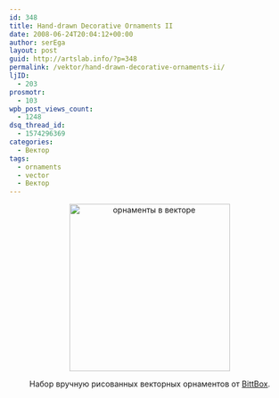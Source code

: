 ```yaml
---
id: 348
title: Hand-drawn Decorative Ornaments II
date: 2008-06-24T20:04:12+00:00
author: serEga
layout: post
guid: http://artslab.info/?p=348
permalink: /vektor/hand-drawn-decorative-ornaments-ii/
ljID:
  - 203
prosmotr:
  - 103
wpb_post_views_count:
  - 1248
dsq_thread_id:
  - 1574296369
categories:
  - Вектор
tags:
  - ornaments
  - vector
  - Вектор
---
```

<p style="text-align: center;">
  <a rel="lightbox" href="http://artslab.info/wp-content/uploads/free_vector_ornaments_6.gif"><img class="alignnone size-medium wp-image-349" title="free_vector_ornaments_6" src="http://artslab.info/wp-content/uploads/free_vector_ornaments_6-288x300.gif" alt="орнаменты в векторе" width="288" height="300" srcset="http://img.artslab.info/free_vector_ornaments_6-288x300.gif 288w, http://img.artslab.info/free_vector_ornaments_6.gif 465w" sizes="(max-width: 288px) 100vw, 288px" /></a>
</p>

<p style="text-align: center;">
  Набор вручную рисованных векторных орнаментов от <a href="http://www.bittbox.com/freebies/free-vectors-hand-drawn-decorative-ornaments-ii/" target="_blank">BittBox</a>.
</p>